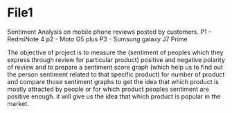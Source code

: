 # File1
Sentiment Analysis on mobile phone reviews posted by customers.
P1 - RedmiNote 4
p2 - Moto G5 plus
P3 - Sumsung galaxy J7 Prime 

The objective of project is to measure the (sentiment of peoples which they express through review for particular product) positive and negative polarity of review and to prepare a sentiment score graph (which help us to find out the person sentiment related to that specific product) for number of product and compare those sentiment graphs to get the idea that which product is mostly attracted by people or for which product peoples sentiment are positive enough. it will give us the idea that which product is popular in the market.
